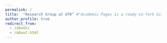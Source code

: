 ```yaml
---
permalink: /
title:  "Research Group at UTK" #"Academic Pages is a ready-to-fork GitHub Pages template for academic personal websites"
author_profile: true
redirect_from: 
  - /about/
  - /about.html
---
```


